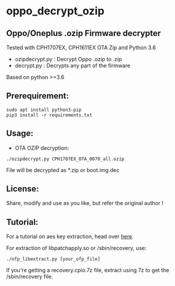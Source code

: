 # oppo_decrypt_ozip
Oppo/Oneplus .ozip Firmware decrypter
------------------------------------

Tested with CPH1707EX, CPH1611EX OTA Zip and Python 3.6

* ozipdecrypt.py : Decrypt Oppo .ozip to .zip
* decrypt.py  : Decrypts any part of the firmware

Based on python >=3.6

Prerequirement:
-------------
```
sudo apt install python3-pip
pip3 install -r requirements.txt
```

Usage:
-------- 
* OTA OZIP decryption:

```
./ozipdecrypt.py CPH1707EX_OTA_0070_all.ozip
```

File will be decrypted as *.zip or boot.img.dec

License:
-------- 
Share, modify and use as you like, but refer the original author !

Tutorial:
---------
For a tutorial on aes key extraction, head over [here](https://bkerler.github.io/reversing/2019/04/24/the-game-begins/).

For extraction of libpatchapply.so or /sbin/recovery, use:

```
./ofp_libextract.py [your_ofp_file]
```

If you're getting a recovery.cpio.7z file, extract using 7z to get the /sbin/recovery file.
